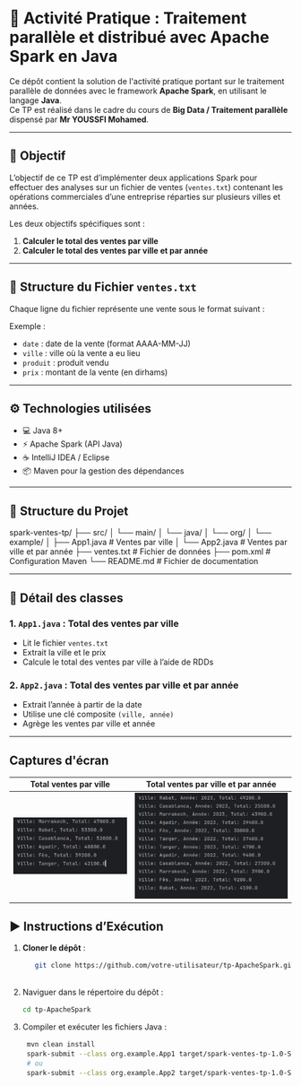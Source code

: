 # 🧠 Activité Pratique : Traitement parallèle et distribué avec Apache Spark en Java

Ce dépôt contient la solution de l'activité pratique portant sur le traitement parallèle de données avec le framework **Apache Spark**, en utilisant le langage **Java**.  
Ce TP est réalisé dans le cadre du cours de **Big Data / Traitement parallèle** dispensé par **Mr YOUSSFI Mohamed**.

---

## 🎯 Objectif

L’objectif de ce TP est d’implémenter deux applications Spark pour effectuer des analyses sur un fichier de ventes (`ventes.txt`) contenant les opérations commerciales d’une entreprise réparties sur plusieurs villes et années.

Les deux objectifs spécifiques sont :

1. **Calculer le total des ventes par ville**
2. **Calculer le total des ventes par ville et par année**

---

## 📁 Structure du Fichier `ventes.txt`

Chaque ligne du fichier représente une vente sous le format suivant :

Exemple :


- `date` : date de la vente (format AAAA-MM-JJ)  
- `ville` : ville où la vente a eu lieu  
- `produit` : produit vendu  
- `prix` : montant de la vente (en dirhams)

---

## ⚙️ Technologies utilisées

- 💻 Java 8+
- ⚡ Apache Spark (API Java)
- ☕ IntelliJ IDEA / Eclipse
- 📦 Maven pour la gestion des dépendances

---

## 📂 Structure du Projet

spark-ventes-tp/ ├── src/ │ └── main/ │ └── java/ │ └── org/ │ └── example/ │ ├── App1.java # Ventes par ville │ └── App2.java # Ventes par ville et par année ├── ventes.txt # Fichier de données ├── pom.xml # Configuration Maven └── README.md # Fichier de documentation


---

## 📌 Détail des classes

### 1. `App1.java` : Total des ventes par ville

- Lit le fichier `ventes.txt`
- Extrait la ville et le prix
- Calcule le total des ventes par ville à l’aide de RDDs

### 2. `App2.java` : Total des ventes par ville et par année

- Extrait l’année à partir de la date
- Utilise une clé composite `(ville, année)`
- Agrège les ventes par ville et année
---

## Captures d'écran

| Total ventes par ville | Total ventes par ville et par année | 
|---|---|
| ![](./captures/total_ventes_per_ville.png) | ![](./captures/total_ventes_per_ville_annee.png) | 

## ▶️ Instructions d’Exécution
1. **Cloner le dépôt** :
   ```bash
      git clone https://github.com/votre-utilisateur/tp-ApacheSpark.git
      
2. Naviguer dans le répertoire du dépôt :
   ```bash
   cd tp-ApacheSpark  

3. Compiler et exécuter les fichiers Java :
   ```bash
    mvn clean install
    spark-submit --class org.example.App1 target/spark-ventes-tp-1.0-SNAPSHOT.jar
    # ou
    spark-submit --class org.example.App2 target/spark-ventes-tp-1.0-SNAPSHOT.jar

